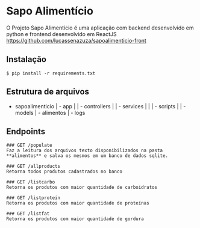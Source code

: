 # Sapo Alimentício

  O Projeto Sapo Alimentício é uma aplicação com backend desenvolvido em python e frontend desenvolvido em ReactJS https://github.com/lucassenazuza/sapoalimenticio-front
  
## Instalação
```
$ pip install -r requirements.txt
```
## Estrutura de arquivos

 - sapoalimenticio
  | - app
  |  | - controllers
  |  | - services
  |  |  | - scripts
  |  | - models
  | - alimentos
  | - logs
  

## Endpoints
```
### GET /populate
Faz a leitura dos arquivos texto disponibilizados na pasta **alimentos** e salva os mesmos em um banco de dados sqlite.

### GET /allproducts
Retorna todos produtos cadastrados no banco

### GET /listcarbo
Retorna os produtos com maior quantidade de carboidratos

### GET /listprotein
Retorna os produtos com maior quantidade de proteínas

### GET /listfat
Retorna os produtos com maior quantidade de gordura
